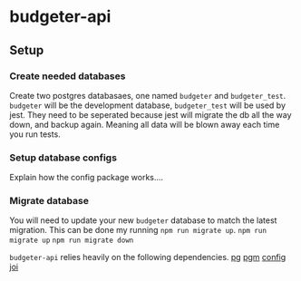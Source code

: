 # budgeter-api

## Setup

### Create needed databases

Create two postgres databasaes, one named `budgeter` and `budgeter_test`.
`budgeter` will be the development database, `budgeter_test` will be used by jest.
They need to be seperated because jest will migrate the db all the way down, and backup again.
Meaning all data will be blown away each time you run tests.

### Setup database configs

Explain how the config package works....

### Migrate database

You will need to update your new `budgeter` database to match the latest migration.
This can be done my running `npm run migrate up`.
`npm run migrate up`
`npm run migrate down`

`budgeter-api` relies heavily on the following dependencies.
[pg](https://www.npmjs.com/package/pg)
[pgm](https://www.npmjs.com/package/node-pg-migrate)
[config](https://www.npmjs.com/package/config)
[joi](https://www.npmjs.com/package/joi)
